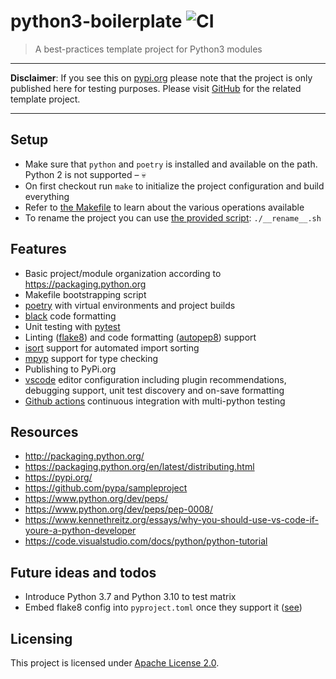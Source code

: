 # python3-boilerplate ![CI](https://github.com/BastiTee/python3-boilerplate/workflows/CI/badge.svg)

> A best-practices template project for Python3 modules

--------------------------------------------------------------------------------

**Disclaimer**: If you see this on [pypi.org](https://pypi.org/project/python3-boilerplate/) please note that the project is only published here for testing purposes. Please visit [GitHub](https://github.com/BastiTee/python3-boilerplate) for the related template project.

--------------------------------------------------------------------------------

## Setup

- Make sure that `python` and `poetry` is installed and available on the path. Python 2 is not supported – :skull:
- On first checkout run `make` to initialize the project configuration and build everything
- Refer to [the Makefile](Makefile) to learn about the various operations available
- To rename the project you can use [the provided script](__rename__.sh): `./__rename__.sh`

## Features

- Basic project/module organization according to <https://packaging.python.org>
- Makefile bootstrapping script
- [poetry](https://python-poetry.org/) with virtual environments and project builds
- [black](https://github.com/psf/black) code formatting
- Unit testing with [pytest](https://docs.pytest.org/en/latest/)
- Linting ([flake8](http://flake8.pycqa.org)) and code formatting ([autopep8](https://github.com/hhatto/autopep8)) support
- [isort](https://pypi.org/project/isort/) support for automated import sorting
- [mpyp](https://pypi.org/project/mypy/) support for type checking
- Publishing to PyPi.org
- [vscode](https://code.visualstudio.com/) editor configuration including plugin recommendations, debugging support, unit test discovery and on-save formatting
- [Github actions](https://github.com/BastiTee/python3-boilerplate/actions) continuous integration with multi-python testing

## Resources

- <http://packaging.python.org/>
- <https://packaging.python.org/en/latest/distributing.html>
- <https://pypi.org/>
- <https://github.com/pypa/sampleproject>
- <https://www.python.org/dev/peps/>
- <https://www.python.org/dev/peps/pep-0008/>
- <https://www.kennethreitz.org/essays/why-you-should-use-vs-code-if-youre-a-python-developer>
- <https://code.visualstudio.com/docs/python/python-tutorial>

## Future ideas and todos

- Introduce Python 3.7 and Python 3.10 to test matrix
- Embed flake8 config into `pyproject.toml` once they support it ([see](https://github.com/PyCQA/flake8/issues/234))

## Licensing

This project is licensed under [Apache License 2.0](LICENSE.txt).
